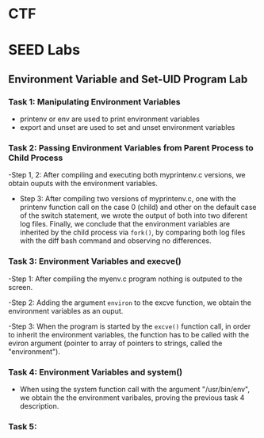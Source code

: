 # CTF

# SEED Labs

## Environment Variable and Set-UID Program Lab

### Task 1: Manipulating Environment Variables
 
- printenv or env are used to print environment variables
- export and unset are used to set and unset environment variables

### Task 2: Passing Environment Variables from Parent Process to Child Process

-Step 1, 2: After compiling and executing both myprintenv.c versions, we obtain ouputs with the environment variables.

- Step 3: After compiling two versions of myprintenv.c, one with the printenv function call on the case 0 (child) and other on the default case of the switch statement, we wrote the output of both into two diferent log files. Finally, we conclude that the environment variables are inherited by the child process via `fork()`, by comparing both log files with the diff bash command and observing no differences. 

### Task 3: Environment Variables and execve()

-Step 1: After compiling the myenv.c program nothing is outputed to the screen.

-Step 2: Adding the argument `environ` to the excve function, we obtain the environment variables as an ouput.

-Step 3: When the program is started by the `excve()` function call, in order to inherit the environment variables, the function has to be called with the eviron argument (pointer to array of pointers to strings, called the "environment").

###  Task 4: Environment Variables and system()

- When using the system function call with the argument "/usr/bin/env", we obtain the the environment varibales, proving the previous task 4 description. 

### Task 5: 
